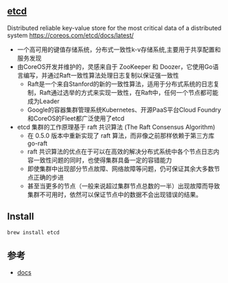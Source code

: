 ## [etcd](https://github.com/etcd-io/etcd)

Distributed reliable key-value store for the most critical data of a distributed system https://coreos.com/etcd/docs/latest/

* 一个高可用的键值存储系统，分布式一致性k-v存储系统,主要用于共享配置和服务发现
* 由CoreOS开发并维护的，灵感来自于 ZooKeeper 和 Doozer，它使用Go语言编写，并通过Raft一致性算法处理日志复制以保证强一致性
    - Raft是一个来自Stanford的新的一致性算法，适用于分布式系统的日志复制，Raft通过选举的方式来实现一致性，在Raft中，任何一个节点都可能成为Leader
    - Google的容器集群管理系统Kubernetes、开源PaaS平台Cloud Foundry和CoreOS的Fleet都广泛使用了etcd
* etcd 集群的工作原理基于 raft 共识算法 (The Raft Consensus Algorithm)
    - 在 0.5.0 版本中重新实现了 raft 算法，而非像之前那样依赖于第三方库 go-raft
    - raft 共识算法的优点在于可以在高效的解决分布式系统中各个节点日志内容一致性问题的同时，也使得集群具备一定的容错能力
    - 即使集群中出现部分节点故障、网络故障等问题，仍可保证其余大多数节点正确的步进
    - 甚至当更多的节点（一般来说超过集群节点总数的一半）出现故障而导致集群不可用时，依然可以保证节点中的数据不会出现错误的结果。

## Install

```sh
brew install etcd
```

## 参考

* [docs](https://etcd.io/docs/v3.3.12/)
